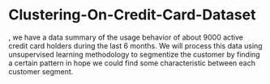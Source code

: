 # Clustering-On-Credit-Card-Dataset
, we have a data summary of the usage behavior of about 9000 active credit card holders during the last 6 months. We will process this data using unsupervised learning methodology to segmentize the customer by finding a certain pattern in hope we could find some characteristic between each customer segment.
